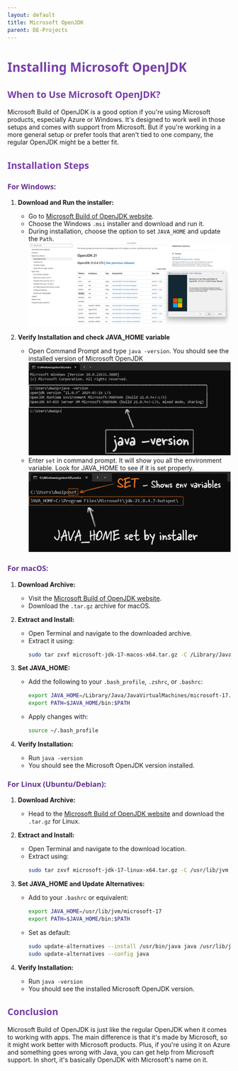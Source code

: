 ```yaml
---
layout: default
title: Microsoft OpenJDK
parent: DE-Projects
---
```


# <span style="color: #7A3DAA; font-family: Segoe UI, sans-serif;">Installing Microsoft OpenJDK</span>

## <span style="color: #7A3DAA; font-family: Segoe UI, sans-serif;">When to Use Microsoft OpenJDK?</span>

Microsoft Build of OpenJDK is a good option if you're using Microsoft products, especially Azure or Windows. It's designed to work well in those setups and comes with support from Microsoft. But if you're working in a more general setup or prefer tools that aren't tied to one company, the regular OpenJDK might be a better fit.

## <span style="color: #7A3DAA; font-family: Segoe UI, sans-serif;">Installation Steps</span>

### <span style="color: #653090; font-family: Segoe UI, sans-serif;">For Windows:</span>

1. **Download and Run the installer:**
   - Go to [Microsoft Build of OpenJDK website](https://learn.microsoft.com/en-us/java/openjdk/download).
   - Choose the Windows `.msi` installer and download and run it.
   - During installation, choose the option to set `JAVA_HOME` and update the `Path`.
    ![](images/2024-08-14-13-39-23.png)

2. **Verify Installation and check JAVA_HOME variable**
   - Open Command Prompt and type `java -version`. You should see the installed version of Microsoft OpenJDK
    ![alt text](images/2024-08-14-13-43-01.png)
    - Enter `set` in command prompt. It will show you all the environment variable. Look for JAVA_HOME to see if it is set properly.
    ![](images/2024-08-14-13-48-56.png)

### <span style="color: #653090; font-family: Segoe UI, sans-serif;">For macOS:</span>

1. **Download Archive:**
   - Visit the [Microsoft Build of OpenJDK website](https://learn.microsoft.com/en-us/java/openjdk/download).
   - Download the `.tar.gz` archive for macOS.

2. **Extract and Install:**
   - Open Terminal and navigate to the downloaded archive.
   - Extract it using:
     ```bash
     sudo tar zxvf microsoft-jdk-17-macos-x64.tar.gz -C /Library/Java/JavaVirtualMachines/
     ```

3. **Set JAVA_HOME:**
   - Add the following to your `.bash_profile`, `.zshrc`, or `.bashrc`:
     ```bash
     export JAVA_HOME=/Library/Java/JavaVirtualMachines/microsoft-17.jdk/Contents/Home
     export PATH=$JAVA_HOME/bin:$PATH
     ```
   - Apply changes with:
     ```bash
     source ~/.bash_profile
     ```

4. **Verify Installation:**
   - Run `java -version`
   - You should see the Microsoft OpenJDK version installed.

### <span style="color: #653090; font-family: Segoe UI, sans-serif;">For Linux (Ubuntu/Debian):</span>

1. **Download Archive:**
   - Head to the [Microsoft Build of OpenJDK website](https://learn.microsoft.com/en-us/java/openjdk/download) and download the `.tar.gz` for Linux.

2. **Extract and Install:**
   - Open Terminal and navigate to the download location.
   - Extract using:
     ```bash
     sudo tar zxvf microsoft-jdk-17-linux-x64.tar.gz -C /usr/lib/jvm
     ```

3. **Set JAVA_HOME and Update Alternatives:**
   - Add to your `.bashrc` or equivalent:
     ```bash
     export JAVA_HOME=/usr/lib/jvm/microsoft-17
     export PATH=$JAVA_HOME/bin:$PATH
     ```
   - Set as default:
     ```bash
     sudo update-alternatives --install /usr/bin/java java /usr/lib/jvm/microsoft-17/bin/java 1
     sudo update-alternatives --config java
     ```

4. **Verify Installation:**
   - Run `java -version`
   - You should see the installed Microsoft OpenJDK version.

## <span style="color: #7A3DAA; font-family: Segoe UI, sans-serif;">Conclusion</span>

Microsoft Build of OpenJDK is just like the regular OpenJDK when it comes to working with apps. The main difference is that it's made by Microsoft, so it might work better with Microsoft products. Plus, if you're using it on Azure and something goes wrong with Java, you can get help from Microsoft support. In short, it's basically OpenJDK with Microsoft's name on it.